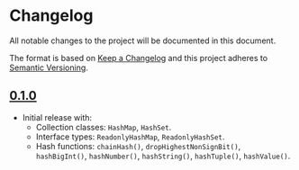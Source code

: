 # Changelog
All notable changes to the project will be documented in this document.

The format is based on [Keep a Changelog](http://keepachangelog.com/) and this project adheres to [Semantic Versioning](http://semver.org/).

## [0.1.0]
- Initial release with:
  * Collection classes: `HashMap`, `HashSet`.
  * Interface types: `ReadonlyHashMap`, `ReadonlyHashSet`.
  * Hash functions: `chainHash()`, `dropHighestNonSignBit()`, `hashBigInt()`, `hashNumber()`, `hashString()`, `hashTuple()`, `hashValue()`.

[0.1.0]: https://github.com/reactodia/hashmap/commits/v0.1.0
